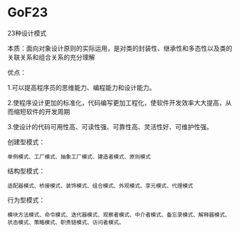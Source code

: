 # GoF23
 23种设计模式
 
 本质：面向对象设计原则的实际运用，是对类的封装性、继承性和多态性以及类的关联关系和组合关系的充分理解
 
 优点：
  
  1.可以提高程序员的思维能力、编程能力和设计能力。
  
  2.使程序设计更加的标准化，代码编写更加工程化，使软件开发效率大大提高，从而缩短软件的开发周期
  
  3.使设计的代码可用性高、可读性强、可靠性高、灵活性好、可维护性强。
  
 创建型模式：
 
    单例模式、工厂模式、抽象工厂模式、建造者模式、原则模式
 
 结构型模式：
 
    适配器模式、桥接模式、装饰模式、组合模式、外观模式、享元模式、代理模式
  
 行为型模式：
 
    模块方法模式、命令模式、迭代器模式、观察者模式、中介者模式、备忘录模式、解释器模式、状态模式、策略模式、职责链模式、访问者模式。
